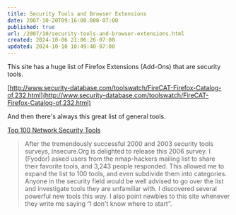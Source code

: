```yaml
---
title: Security Tools and Browser Extensions
date: 2007-10-20T09:16:00.000-07:00
published: true
url: /2007/10/security-tools-and-browser-extensions.html
created: 2024-10-06 21:06:26-07:00
updated: 2024-10-10 10:49:40-07:00
---
```


This site has a huge list of Firefox Extensions (Add-Ons) that are security tools.  
  
[http://www.security-database.com/toolswatch/FireCAT-Firefox-Catalog-of,232.html](http://www.security-database.com/toolswatch/FireCAT-Firefox-Catalog-of,232.html)  
  
And then there's always this great list of general tools.  
  
[Top 100 Network Security Tools](http://sectools.org/)  

> After the tremendously successful 2000 and 2003 security tools surveys, Insecure.Org is delighted to release this 2006 survey. I (Fyodor) asked users from the nmap-hackers mailing list to share their favorite tools, and 3,243 people responded. This allowed me to expand the list to 100 tools, and even subdivide them into categories. Anyone in the security field would be well advised to go over the list and investigate tools they are unfamiliar with. I discovered several powerful new tools this way. I also point newbies to this site whenever they write me saying “I don't know where to start”.